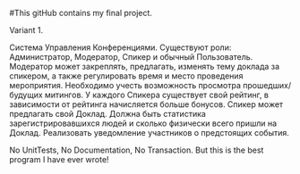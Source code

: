 #This gitHub contains my final project. 


Variant 1. 

Система Управления Конференциями. Существуют роли: Администратор, Модератор, Спикер и обычный Пользователь. Модератор может закреплять, предлагать, изменять тему доклада за спикером, а также регулировать время и место проведения мероприятия. Необходимо учесть возможность просмотра прошедших/будущих митингов. У каждого Спикера существует свой рейтинг, в зависимости от рейтинга начисляется больше бонусов. Спикер может предлагать свой Доклад. Должна быть статистика зарегистрировавшихся людей и сколько физически всего пришли на Доклад. Реализовать уведомление участников о предстоящих события.


No UnitTests, No Documentation, No Transaction.
But this is the best program I have ever wrote!

                                                             